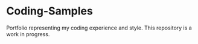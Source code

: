 # Coding-Samples
Portfolio representing my coding experience and style.
This repository is a work in progress.
